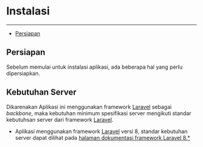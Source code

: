 # Instalasi

---

- [Persiapan](#preparation)

<a name="preparation"></a>
## Persiapan

Sebelum memulai untuk instalasi aplikasi, ada beberapa hal yang perlu dipersiapkan.

## Kebutuhan Server

Dikarenakan Aplikasi ini menggunakan framework [Laravel](https://laravel.com) sebagai *backbone*, maka kebutuhan minimum spesifikasi server mengikuti standar kebutuhsan server dari framework [Laravel](https://laravel.com).

- Aplikasi menggunakan framework [Laravel](https://laravel.com) versi 8, standar kebutuhan server dapat dilihat pada [halaman dokumentasi framework Laravel 8.*](https://laravel.com/docs/8.x/deployment#server-requirements)